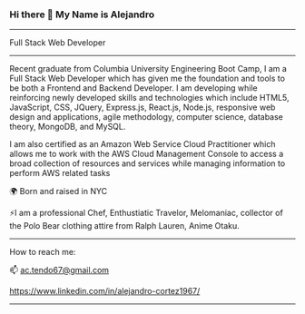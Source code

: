 ### Hi there 👋 My Name is Alejandro 
_____________________________________________________________________________________________________________________________________________

Full Stack Web Developer
_____________________________________________________________________________________________________________________________________________
Recent graduate from Columbia University Engineering Boot Camp, I am a Full Stack Web Developer which has given me the foundation and tools to be both a Frontend and Backend Developer. I am developing while reinforcing newly developed skills and technologies which include HTML5, JavaScript, CSS, JQuery, Express.js, React.js, Node.js, responsive web design and applications, agile methodology, computer science, database theory, MongoDB, and MySQL. 

I am also certified as an Amazon Web Service Cloud Practitioner which allows me to work with the AWS Cloud Management Console to access a broad collection of resources and services while managing information to perform AWS related tasks

🌍 Born and raised in NYC

⚡I am a professional Chef, Enthustiatic Travelor, Melomaniac, collector of the Polo Bear clothing attire from Ralph Lauren, Anime Otaku.

_________________________________________________________________________________________________________________________________________________

How to reach me: 

📫 ac.tendo67@gmail.com 

https://www.linkedin.com/in/alejandro-cortez1967/

______________________________________________________________________________________________________________________________________________



<!--
**Muzan67/Muzan67** is a ✨ _special_ ✨ repository because its `README.md` (this file) appears on your GitHub profile.

Here are some ideas to get you started:

- 🌱 I’m currently learning to become a Full Stack Web Developer
- 👯 I’m looking to collaborate on ...
- 🤔 I’m looking for help with ...
- 💬 Ask me about ...
- 📫
- ⚡ Fun fact: I am a
-->
